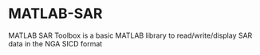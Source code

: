 # MATLAB-SAR
MATLAB SAR Toolbox is a basic MATLAB library to read/write/display SAR data in the NGA SICD format
